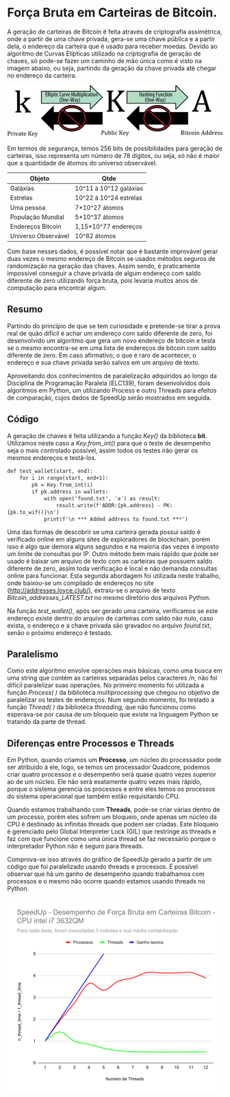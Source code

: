# Força Bruta em Carteiras de Bitcoin.

A geração de carteiras de Bitcoin é feita através de criptografia assimétrica, onde a partir de uma chave privada, gera-se uma chave pública e a partir dela, o endereço da carteira que é usado para receber moedas. Devido ao algoritmo de Curvas Elípticas utilizado na criptografia de geração de chaves, só pode-se fazer um caminho de mão única como é visto na imagem abaixo, ou seja, partindo da geração da chave privada até chegar no endereço da carteira.

![Geração de chaves de Bitcoin - Fonte: Oreilly](https://github.com/clebrw/Parallel-Bitcoin-Brute-Force/blob/main/private-public-address-oreilly.png?raw=true)

Em termos de segurança, temos 256 bits de possibilidades para geração de carteiras, isso representa um número de 78 dígitos, ou seja, só não é maior que a quantidade de átomos do universo observável.

|Objeto |Qtde |
|---------------------|---------------------------|
| Galáxias            | 10^11 à 10^12 galáxias |
| Estrelas            | 10^22 à 10^24 estrelas |
| Uma pessoa          | 7*10^27 átomos |
| População Mundial   | 5*10^37 átomos |
| Endereços Bitcoin   | 1,15*10^77 endereços |
| Universo Observável | 10^82 átomos |
 
Com base nesses dados, é possível notar que é bastante improvável gerar duas vezes o mesmo endereço de Bitcoin se usados métodos seguros de randomização na geração das chaves. Assim sendo, é praticamente impossível conseguir a chave privada de algum endereço com saldo diferente de zero utilizando força bruta, pois levaria muitos anos de computação para encontrar algum.

## Resumo

Partindo do princípio de que se tem curiosidade e pretende-se tirar a prova real de quão difícil é achar um endereço com saldo diferente de zero, foi desenvolvido um algoritmo que gera um novo endereço de bitcoin e testa se o mesmo encontra-se em uma lista de endereços de bitcoin com saldo diferente de zero. Em caso afirmativo, o que é raro de acontecer, o endereço e sua chave privada serão salvos em um arquivo de texto.

Aproveitando dos conhecimentos de paralelização adquiridos ao longo da Disciplina de Programação Paralela (ELC139), foram desenvolvidos dois algoritmos em Python, um utilizando Process e outro Threads para efeitos de comparação, cujos dados de SpeedUp serão mostrados em seguida.

## Código
A geração de chaves é feita utilizando a função *Key()* da biblioteca **bit**. Utilizamos neste caso a *Key.from_int()* para que o teste de desempenho seja o mais controlado possível, assim todos os testes irão gerar os mesmos endereços e testá-los.

    def test_wallet(start, end):
        for i in range(start, end+1):
            pk = Key.from_int(i)
            if pk.address in wallets:
                with open('found.txt', 'a') as result:
                    result.write(f'ADDR:{pk.address} - PK:{pk.to_wif()}\n')
                print(f'\n *** Added address to found.txt ***')

Uma das formas de descobrir se uma carteira gerada possui saldo é verificado online em alguns sites de exploradores de blockchain, porém isso é algo que demora alguns segundos e na maioria das vezes é imposto um limite de consultas por IP. Outro método bem mais rápido que pode ser usado é baixar um arquivo de texto com as carteiras que possuem saldo diferente de zero, assim toda verificação é local e não demanda consultas online para funcionar. Esta segunda abordagem foi utilizada neste trabalho, onde baixou-se um compilado de endereços no site (http://addresses.loyce.club/), extraiu-se o arquivo de texto *Bitcoin_addresses_LATEST.txt* no mesmo diretório dos arquivos Python. 

Na função *test_wallet()*, após ser gerado uma carteira, verificamos se este endereço existe dentro do arquivo de carteiras com saldo não nulo, caso exista, o endereço e a chave privada são gravados no arquivo *found.txt*, senão o próximo endereço é testado.

## Paralelismo
Como este algoritmo envolve operações mais básicas, como uma busca em uma string que contém as carteiras separadas pelos caracteres */n*, não foi difícil paralelizar suas operações. 
No primeiro momento foi utilizada a função *Process( )* da biblioteca *multiprocessing* que chegou no objetivo de paralelizar os testes de endereços. Num segundo momento, foi testado a função *Thread( )* da biblioteca *threading*, que não funcionou como esperava-se por causa de um bloqueio que existe na linguagem Python se tratando da parte de thread. 


## Diferenças entre Processos e Threads

Em Python, quando criamos um **Processo**, um núcleo do processador pode ser atribuído à ele, logo, se temos um processador Quadcore, podemos criar quatro processos e o desempenho será quase quatro vezes superior ao de um núcleo. Ele não será exatamente quatro vezes mais rápido, porque o sistema gerencia os processos e entre eles temos os processos do sistema operacional que também estão requisitando CPU.

Quando estamos trabalhando com **Threads**, pode-se criar várias dentro de um processo, porém eles sofrem um bloqueio, onde apenas um núcleo da CPU é destinado às infinitas threads que podem ser criadas. Este bloqueio é gerenciado pelo Global Interpreter Lock (GIL) que restringe as threads e faz com que funcione como uma única thread se faz necessário porque o interpretador Python não é seguro para threads.

Comprova-se isso através do gráfico de SpeedUp gerado a partir de um código que foi paralelizado usando threads e processos. É possível observar que há um ganho de desempenho quando trabalhamos com processos e o mesmo não ocorre quando estamos usando threads no Python.

![SpeedUp - Threads vs Process ](https://github.com/clebrw/Parallel-Bitcoin-Brute-Force/blob/main/SpeedUp.png?raw=true)

